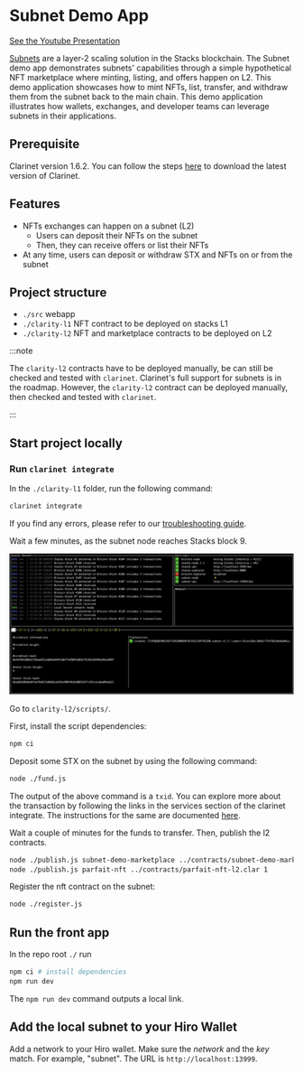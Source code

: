 # Subnet Demo App

[See the Youtube Presentation](https://www.youtube.com/watch?v=FHKf-9C0LoI)

[Subnets](https://github.com/hirosystems/stacks-subnets#readme) are a layer-2 scaling solution in the Stacks blockchain. The Subnet demo app demonstrates subnets' capabilities through a simple hypothetical NFT marketplace where minting, listing, and offers happen on L2.
This demo application showcases how to mint NFTs, list, transfer, and withdraw them from the subnet back to the main chain. This demo application illustrates how wallets, exchanges, and developer teams can leverage subnets in their applications.

## Prerequisite

Clarinet version 1.6.2. You can follow the steps [here](https://docs.hiro.so/clarinet/getting-started#install-clarinet) to download the latest version of Clarinet.

## Features

- NFTs exchanges can happen on a subnet (L2)
  - Users can deposit their NFTs on the subnet
  - Then, they can receive offers or list their NFTs
- At any time, users can deposit or withdraw STX and NFTs on or from the subnet


## Project structure

- `./src` webapp
- `./clarity-l1` NFT contract to be deployed on stacks L1
- `./clarity-l2` NFT and marketplace contracts to be deployed on L2

:::note

The `clarity-l2` contracts have to be deployed manually, be can still be checked and tested with `clarinet`.
Clarinet's full support for subnets is in the roadmap. However, the `clarity-l2` contract can be deployed manually, then checked and tested with `clarinet`.

:::

## Start project locally

### Run `clarinet integrate`

In the `./clarity-l1` folder, run the following command:

```sh
clarinet integrate
```

If you find any errors, please refer to our [troubleshooting guide](https://docs.hiro.so/clarinet/troubleshooting).

Wait a few minutes, as the subnet node reaches Stacks block 9.

![Stacks block 9](images/microblock_9.png)

Go to `clarity-l2/scripts/`.

First, install the script dependencies:

```sh
npm ci
```

Deposit some STX on the subnet by using the following command:

```sh
node ./fund.js
```
The output of the above command is a `txid`. You can explore more about the transaction by following the links in the services section of the clarinet integrate. The instructions for the same are documented [here](https://docs.hiro.so/subnets/getting-started#interacting-with-the-subnet).

Wait a couple of minutes for the funds to transfer. Then, publish the l2 contracts.

```sh
node ./publish.js subnet-demo-marketplace ../contracts/subnet-demo-marketplace.clar 0
node ./publish.js parfait-nft ../contracts/parfait-nft-l2.clar 1
```

Register the nft contract on the subnet:

```sh
node ./register.js
```

## Run the front app

In the repo root `./` run

```sh
npm ci # install dependencies
npm run dev
```

The `npm run dev` command outputs a local link.

## Add the local subnet to your Hiro Wallet

Add a network to your Hiro wallet. Make sure the *network* and the *key* match. For example, "subnet". 
The URL is `http://localhost:13999`.
